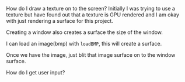 How do I draw a texture on to the screen?
Initially I was trying to use a texture but have found out that a texture is GPU rendered and I am okay with just rendering a surface for this project.

Creating a window also creates a surface the size of the window.

I can load an image(bmp) with ``loadBMP``, this will create a surface.

Once we have the image, just blit that image surface on to the window surface.

How do I get user input?
